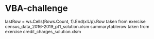 # VBA-challenge
lastRow = ws.Cells(Rows.Count, 1).End(xlUp).Row taken from exercise census_data_2016-2019_pt1_solution.xlsm
summarytablerow taken from exercise credit_charges_solution.xlsm
